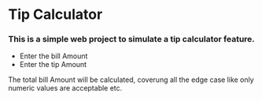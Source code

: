 # Tip Calculator 
### This is a simple web project to simulate a tip calculator feature.
 - Enter the bill Amount
 - Enter the tip Amount
 
 The total bill Amount will be calculated, coverung all the edge case like only numeric values are acceptable etc.